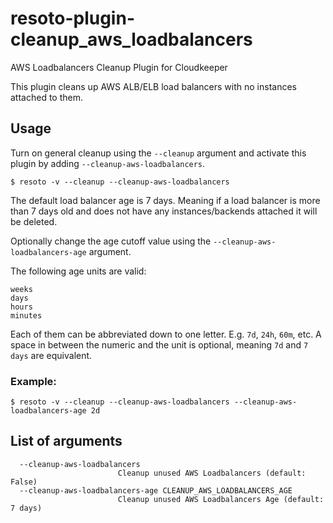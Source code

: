 # resoto-plugin-cleanup_aws_loadbalancers
AWS Loadbalancers Cleanup Plugin for Cloudkeeper

This plugin cleans up AWS ALB/ELB load balancers with no instances attached to them.

## Usage
Turn on general cleanup using the `--cleanup` argument and activate this plugin by adding `--cleanup-aws-loadbalancers`.
```
$ resoto -v --cleanup --cleanup-aws-loadbalancers
```

The default load balancer age is 7 days. Meaning if a load balancer is more than 7 days old and does not have any instances/backends
attached it will be deleted.

Optionally change the age cutoff value using the `--cleanup-aws-loadbalancers-age` argument.

The following age units are valid:
```
weeks
days
hours
minutes
```

Each of them can be abbreviated down to one letter. E.g. `7d`, `24h`, `60m`, etc. A space in between the numeric and the unit is optional,
meaning `7d` and `7 days` are equivalent.

### Example:
```
$ resoto -v --cleanup --cleanup-aws-loadbalancers --cleanup-aws-loadbalancers-age 2d
```

## List of arguments
```
  --cleanup-aws-loadbalancers
                        Cleanup unused AWS Loadbalancers (default: False)
  --cleanup-aws-loadbalancers-age CLEANUP_AWS_LOADBALANCERS_AGE
                        Cleanup unused AWS Loadbalancers Age (default: 7 days)
```
